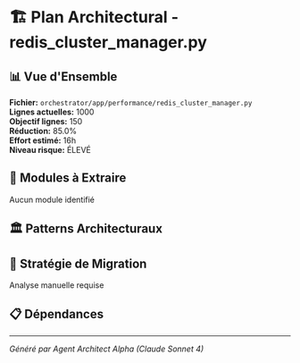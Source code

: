 # 🏗️ Plan Architectural - redis_cluster_manager.py

## 📊 Vue d'Ensemble

**Fichier:** `orchestrator/app/performance/redis_cluster_manager.py`  
**Lignes actuelles:** 1000  
**Objectif lignes:** 150  
**Réduction:** 85.0%  
**Effort estimé:** 16h  
**Niveau risque:** ÉLEVÉ

## 🎯 Modules à Extraire

Aucun module identifié

## 🏛️ Patterns Architecturaux



## 🚀 Stratégie de Migration

Analyse manuelle requise

## 📋 Dépendances



---
*Généré par Agent Architect Alpha (Claude Sonnet 4)*
